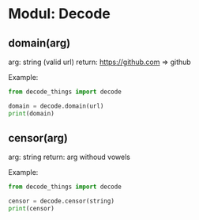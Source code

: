# Modul: Decode

## domain(arg)
arg: string (valid url)
return: https://github.com => github

Example:
```python
from decode_things import decode

domain = decode.domain(url)
print(domain)
```

## censor(arg)
arg: string
return: arg withoud vowels

Example:
```python
from decode_things import decode

censor = decode.censor(string)
print(censor)
```